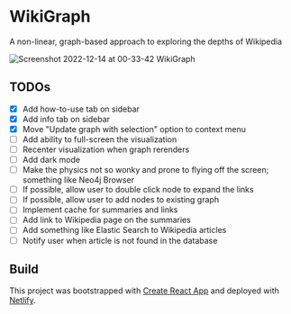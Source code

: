 # WikiGraph

A non-linear, graph-based approach to exploring the depths of Wikipedia

![Screenshot 2022-12-14 at 00-33-42 WikiGraph](https://user-images.githubusercontent.com/43253634/207545984-ca9613a5-865c-400b-9be3-e5c20dc9481e.png)

## TODOs

-   [x] Add how-to-use tab on sidebar
-   [x] Add info tab on sidebar
-   [x] Move "Update graph with selection" option to context menu
-   [ ] Add ability to full-screen the visualization
-   [ ] Recenter visualization when graph rerenders
-   [ ] Add dark mode
-   [ ] Make the physics not so wonky and prone to flying off the screen; something like Neo4j Browser
-   [ ] If possible, allow user to double click node to expand the links
-   [ ] If possible, allow user to add nodes to existing graph
-   [ ] Implement cache for summaries and links
-   [ ] Add link to Wikipedia page on the summaries
-   [ ] Add something like Elastic Search to Wikipedia articles
-   [ ] Notify user when article is not found in the database

## Build

This project was bootstrapped with [Create React App](https://github.com/facebook/create-react-app) and deployed with [Netlify](https://www.netlify.com/).
